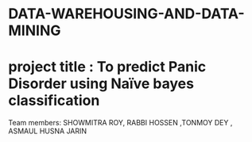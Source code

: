 # DATA-WAREHOUSING-AND-DATA-MINING
# project title : To predict Panic Disorder using Naïve bayes classification 

Team members: SHOWMITRA ROY, RABBI HOSSEN ,TONMOY DEY , ASMAUL HUSNA JARIN 
